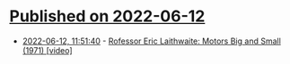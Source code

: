 # [Published on 2022-06-12](index.md)

* [2022-06-12, 11:51:40](https://news.ycombinator.com/item?id=31713809) - [Rofessor Eric Laithwaite: Motors Big and Small (1971) [video]](https://www.youtube.com/watch?v=oWiYsRi2Dss)
